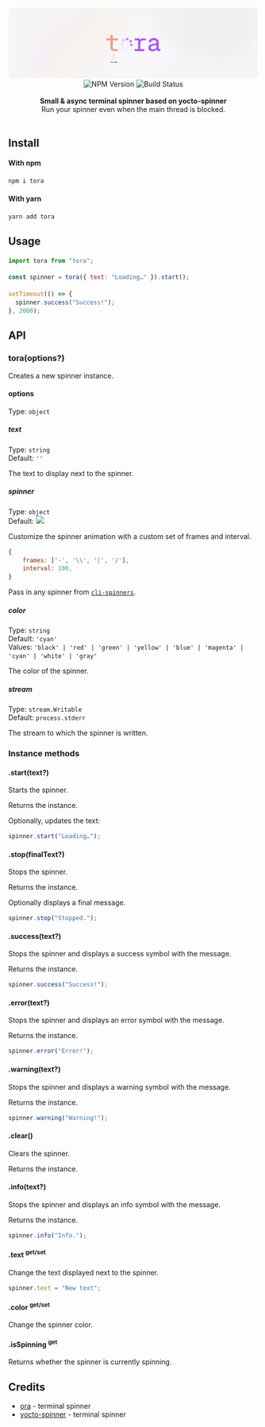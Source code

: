 <img alt="tora banner" src="https://github.com/quirkie-io/tora/raw/main/.github/banner.png"/>

<div align="center">
    <img src="https://badgen.net/npm/v/tora?" alt="NPM Version" />
    <img src="https://github.com/quirkie-io/tora/workflows/CI/badge.svg" alt="Build Status" />
</a>
</div>
<br />

<div align="center"><strong>Small & async terminal spinner based on yocto-spinner</strong></div>
<div align="center">Run your spinner even when the main thread is blocked.</div>

<br />

## Install

#### With npm

```sh
npm i tora
```

#### With yarn

```sh
yarn add tora
```

## Usage

```js
import tora from "tora";

const spinner = tora({ text: "Loading…" }).start();

setTimeout(() => {
  spinner.success("Success!");
}, 2000);
```

## API

### tora(options?)

Creates a new spinner instance.

#### options

Type: `object`

##### text

Type: `string`\
Default: `''`

The text to display next to the spinner.

##### spinner

Type: `object`\
Default: <img src="https://github.com/sindresorhus/ora/blob/main/screenshot-spinner.gif?raw=true" width="14">

Customize the spinner animation with a custom set of frames and interval.

```js
{
	frames: ['-', '\\', '|', '/'],
	interval: 100,
}
```

Pass in any spinner from [`cli-spinners`](https://github.com/sindresorhus/cli-spinners).

##### color

Type: `string`\
Default: `'cyan'`\
Values: `'black' | 'red' | 'green' | 'yellow' | 'blue' | 'magenta' | 'cyan' | 'white' | 'gray'`

The color of the spinner.

##### stream

Type: `stream.Writable`\
Default: `process.stderr`

The stream to which the spinner is written.

### Instance methods

#### .start(text?)

Starts the spinner.

Returns the instance.

Optionally, updates the text:

```js
spinner.start("Loading…");
```

#### .stop(finalText?)

Stops the spinner.

Returns the instance.

Optionally displays a final message.

```js
spinner.stop("Stopped.");
```

#### .success(text?)

Stops the spinner and displays a success symbol with the message.

Returns the instance.

```js
spinner.success("Success!");
```

#### .error(text?)

Stops the spinner and displays an error symbol with the message.

Returns the instance.

```js
spinner.error("Error!");
```

#### .warning(text?)

Stops the spinner and displays a warning symbol with the message.

Returns the instance.

```js
spinner.warning("Warning!");
```

#### .clear()

Clears the spinner.

Returns the instance.

#### .info(text?)

Stops the spinner and displays an info symbol with the message.

Returns the instance.

```js
spinner.info("Info.");
```

#### .text <sup>get/set</sup>

Change the text displayed next to the spinner.

```js
spinner.text = "New text";
```

#### .color <sup>get/set</sup>

Change the spinner color.

#### .isSpinning <sup>get</sup>

Returns whether the spinner is currently spinning.

## Credits

- [ora](https://github.com/sindresorhus/ora) - terminal spinner
- [yocto-spinner](https://github.com/sindresorhus/yocto-spinner) - terminal spinner
